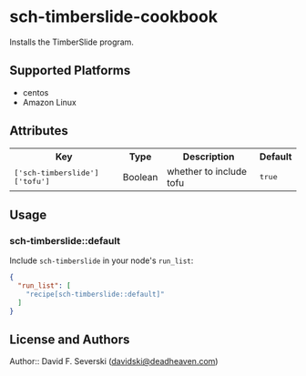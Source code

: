 # sch-timberslide-cookbook

Installs the TimberSlide program.

## Supported Platforms

+ centos
+ Amazon Linux

## Attributes

<table>
  <tr>
    <th>Key</th>
    <th>Type</th>
    <th>Description</th>
    <th>Default</th>
  </tr>
  <tr>
    <td><tt>['sch-timberslide']['tofu']</tt></td>
    <td>Boolean</td>
    <td>whether to include tofu</td>
    <td><tt>true</tt></td>
  </tr>
</table>

## Usage

### sch-timberslide::default

Include `sch-timberslide` in your node's `run_list`:

```json
{
  "run_list": [
    "recipe[sch-timberslide::default]"
  ]
}
```

## License and Authors

Author:: David F. Severski (<davidski@deadheaven.com>)
